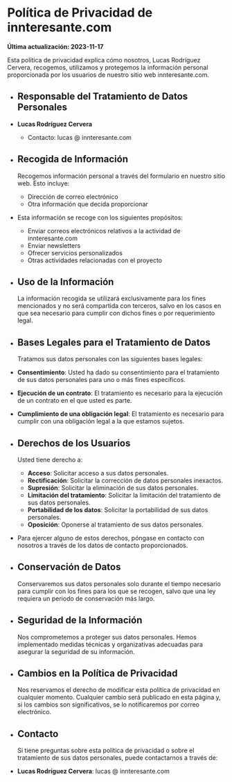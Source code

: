 # Política de Privacidad de innteresante.com

**Última actualización: 2023-11-17**

Esta política de privacidad explica cómo nosotros, Lucas Rodríguez Cervera, recogemos, utilizamos y protegemos la información personal proporcionada por los usuarios de nuestro sitio web innteresante.com.
- ## Responsable del Tratamiento de Datos Personales
- **Lucas Rodríguez Cervera**
  - Contacto: lucas   @   innteresante.com
- ## Recogida de Información
  
  Recogemos información personal a través del formulario en nuestro sitio web. Esto incluye:
  - Dirección de correo electrónico
  - Otra información que decida proporcionar
- Esta información se recoge con los siguientes propósitos:
  - Enviar correos electrónicos relativos a la actividad de innteresante.com
  - Enviar newsletters
  - Ofrecer servicios personalizados
  - Otras actividades relacionadas con el proyecto
- ## Uso de la Información
  
  La información recogida se utilizará exclusivamente para los fines mencionados y no será compartida con terceros, salvo en los casos en que sea necesario para cumplir con dichos fines o por requerimiento legal.
- ## Bases Legales para el Tratamiento de Datos
  
  Tratamos sus datos personales con las siguientes bases legales:
- **Consentimiento**: Usted ha dado su consentimiento para el tratamiento de sus datos personales para uno o más fines específicos.
- **Ejecución de un contrato**: El tratamiento es necesario para la ejecución de un contrato en el que usted es parte.
- **Cumplimiento de una obligación legal**: El tratamiento es necesario para cumplir con una obligación legal a la que estamos sujetos.
- ## Derechos de los Usuarios
  
  Usted tiene derecho a:
  - **Acceso**: Solicitar acceso a sus datos personales.
  - **Rectificación**: Solicitar la corrección de datos personales inexactos.
  - **Supresión**: Solicitar la eliminación de sus datos personales.
  - **Limitación del tratamiento**: Solicitar la limitación del tratamiento de sus datos personales.
  - **Portabilidad de los datos**: Solicitar la portabilidad de sus datos personales.
  - **Oposición**: Oponerse al tratamiento de sus datos personales.
- Para ejercer alguno de estos derechos, póngase en contacto con nosotros a través de los datos de contacto proporcionados.
- ## Conservación de Datos
  
  Conservaremos sus datos personales solo durante el tiempo necesario para cumplir con los fines para los que se recogen, salvo que una ley requiera un periodo de conservación más largo.
- ## Seguridad de la Información
  
  Nos comprometemos a proteger sus datos personales. Hemos implementado medidas técnicas y organizativas adecuadas para asegurar la seguridad de su información.
- ## Cambios en la Política de Privacidad
  
  Nos reservamos el derecho de modificar esta política de privacidad en cualquier momento. Cualquier cambio será publicado en esta página y, si los cambios son significativos, se lo notificaremos por correo electrónico.
- ## Contacto
  
  Si tiene preguntas sobre esta política de privacidad o sobre el tratamiento de sus datos personales, puede contactarnos a través de:
- **Lucas Rodríguez Cervera**: lucas   @   innteresante.com